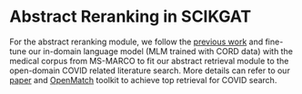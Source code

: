 # Abstract Reranking in SCIKGAT

For the abstract reranking module, we follow the [previous work](https://arxiv.org/abs/2005.02365) and fine-tune our in-domain language model (MLM trained with CORD data) with the medical corpus from MS-MARCO to fit our abstract retrieval module to the open-domain COVID related literature search. More details can refer to our [paper](https://arxiv.org/abs/2011.01580) and [OpenMatch](https://github.com/thunlp/OpenMatch) toolkit to achieve top retrieval for COVID search.
